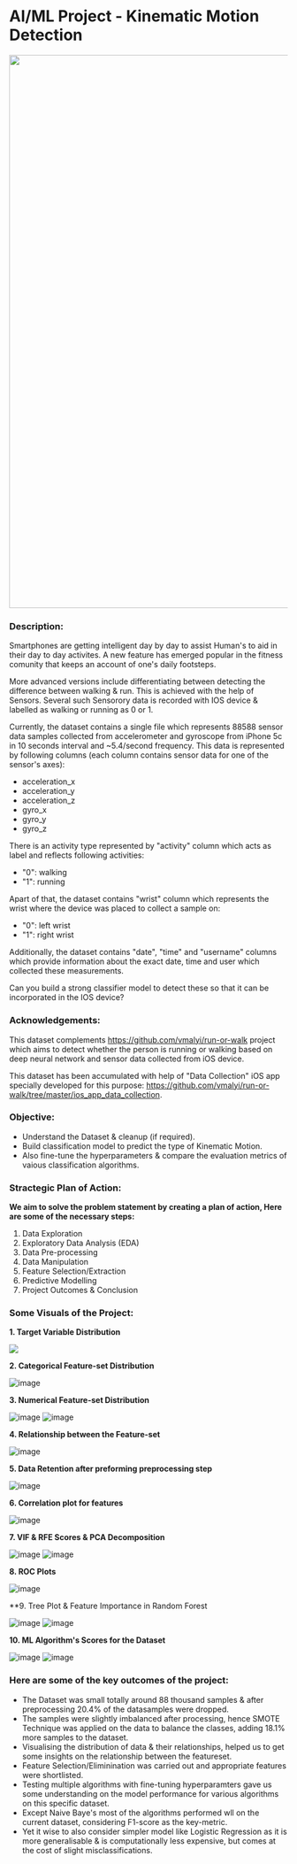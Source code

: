 # AI/ML Project - Kinematic Motion Detection

<p align="center"><img src="https://user-images.githubusercontent.com/54996245/144723747-ed2e5b79-5cfe-4cd1-96d1-a2279a935732.jpg" style="width: 1000px;"/></p>

### Description:

Smartphones are getting intelligent day by day to assist Human's to aid in their day to day activites. A new feature has emerged popular in the fitness comunity that keeps an account of one's daily footsteps. 

More advanced versions include differentiating between detecting the difference between walking & run. This is achieved with the help of Sensors. Several such Sensorory data is recorded with IOS device & labelled as walking or running as 0 or 1. 

Currently, the dataset contains a single file which represents 88588 sensor data samples collected from accelerometer and gyroscope from iPhone 5c in 10 seconds interval and ~5.4/second frequency. This data is represented by following columns (each column contains sensor data for one of the sensor's axes):

* acceleration_x
* acceleration_y
* acceleration_z
* gyro_x
* gyro_y
* gyro_z

There is an activity type represented by "activity" column which acts as label and reflects following activities:
* "0": walking
* "1": running

Apart of that, the dataset contains "wrist" column which represents the wrist where the device was placed to collect a sample on:
* "0": left wrist
* "1": right wrist

Additionally, the dataset contains "date", "time" and "username" columns which provide information about the exact date, time and user which collected these measurements.

Can you build a strong classifier model to detect these so that it can be incorporated in the IOS device?

### Acknowledgements:
This dataset complements https://github.com/vmalyi/run-or-walk project which aims to detect whether the person is running or walking based on deep neural network and sensor data collected from iOS device.

This dataset has been accumulated with help of "Data Collection" iOS app specially developed for this purpose: https://github.com/vmalyi/run-or-walk/tree/master/ios_app_data_collection.

### Objective:
- Understand the Dataset & cleanup (if required).
- Build classification model to predict the type of Kinematic Motion.
- Also fine-tune the hyperparameters & compare the evaluation metrics of vaious classification algorithms.

### Stractegic Plan of Action:
**We aim to solve the problem statement by creating a plan of action, Here are some of the necessary steps:**
1. Data Exploration
2. Exploratory Data Analysis (EDA)
3. Data Pre-processing
4. Data Manipulation
5. Feature Selection/Extraction
6. Predictive Modelling
7. Project Outcomes & Conclusion

### Some Visuals of the Project:

**1. Target Variable Distribution**
  
<p align="left"><img src="https://user-images.githubusercontent.com/54996245/144722371-0980896b-554a-4bdb-98d7-310461066928.png" /></p>

**2. Categorical Feature-set Distribution**

![image](https://user-images.githubusercontent.com/54996245/144722377-ad089451-3988-4482-8bc0-8c1a1bba2f3d.png)

**3. Numerical Feature-set Distribution**

![image](https://user-images.githubusercontent.com/54996245/144722411-af1fdabc-a9fc-45bc-9aa3-61cddd642bbf.png)
![image](https://user-images.githubusercontent.com/54996245/144722415-e09f9c8a-d46c-4c3e-a2c4-f61807c59a4f.png)

**4. Relationship between the Feature-set**

![image](https://user-images.githubusercontent.com/54996245/144722420-7a5aee36-dc35-4e5d-891c-c7ac09749152.png)

**5. Data Retention after preforming preprocessing step**

![image](https://user-images.githubusercontent.com/54996245/144722429-6c303087-051e-4a2e-a612-b8a8c5009784.png)

**6. Correlation plot for features**

![image](https://user-images.githubusercontent.com/54996245/144722435-51ca59ea-08db-45f0-8c55-d5b7893b8ea2.png)

**7. VIF & RFE Scores & PCA Decomposition**
  
![image](https://user-images.githubusercontent.com/54996245/144495198-230994ed-c7c8-4843-9c7a-f77f2e7f374c.png)
![image](https://user-images.githubusercontent.com/54996245/144722448-cae84032-9e51-430b-bddf-560252b7ddee.png)
<!--![image](https://user-images.githubusercontent.com/54996245/144495291-7eb061b9-e3a7-42e5-873f-cb942a36bdd9.png)-->

**8. ROC Plots**

![image](https://user-images.githubusercontent.com/54996245/144722468-8c811595-f9ca-46e0-bde3-ad20d4048ac4.png)

**9. Tree Plot & Feature Importance in Random Forest
  
![image](https://user-images.githubusercontent.com/54996245/144722471-ed5c0470-0d10-4825-8e75-31b0d47bda7c.png)
![image](https://user-images.githubusercontent.com/54996245/144722478-f6b936ff-8992-4e46-a8b0-3ee75a245b8a.png)


**10. ML Algorithm's Scores for the Dataset**
  
![image](https://user-images.githubusercontent.com/54996245/144723645-234cc06e-c4e0-4ade-8f7a-a7d9ce683a79.png)
![image](https://user-images.githubusercontent.com/54996245/144723642-75fd4474-6dcf-4517-a943-e792bba8deac.png)

  
### Here are some of the key outcomes of the project:
- The Dataset was small totally around 88 thousand samples & after preprocessing 20.4% of the datasamples were dropped. 
- The samples were slightly imbalanced after processing, hence SMOTE Technique was applied on the data to  balance the classes, adding 18.1% more samples to the dataset.
- Visualising the distribution of data & their relationships, helped us to get some insights on the relationship between the featureset.
- Feature Selection/Eliminination was carried out and appropriate features were shortlisted.
- Testing multiple algorithms with fine-tuning hyperparamters gave us some understanding on the model performance for various algorithms on this specific dataset.
- Except Naive Baye's most of the algorithms performed wll on the current dataset, considering F1-score as the key-metric.
- Yet it wise to also consider simpler model like Logistic Regression as it is more generalisable & is computationally less expensive, but comes at the cost of slight misclassifications.

